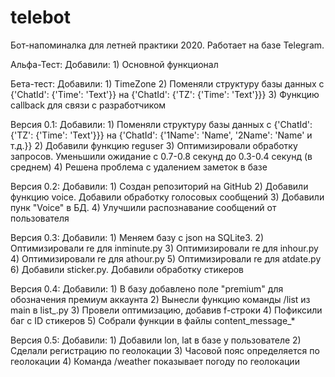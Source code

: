 ﻿# telebot

Бот-напоминалка для летней практики 2020. Работает на базе Telegram.

Альфа-Тест:
    Добавили:
        1) Основной функционал

Бета-тест:
    Добавили:
        1) TimeZone
        2) Поменяли структуру базы данных с {'ChatId': {'Time': 'Text'}} на {'ChatId': {'TZ': {'Time': 'Text'}}}
        3) Функцию callback для связи с разработчиком

Версия 0.1:
    Добавили:
        1) Поменяли структуру базы данных с {'ChatId': {'TZ': {'Time': 'Text'}}} на {'ChatId': {'1Name': 'Name', '2Name': 'Name' и т.д.}}
        2) Добавили функцию reguser
        3) Оптимизировали обработку запросов. Уменьшили ожидание с 0.7-0.8 секунд до 0.3-0.4 секунд (в среднем)
        4) Решена проблема с удалением заметок в базе

Версия 0.2:
    Добавили:
        1) Создан репозиторий на GitHub
        2) Добавили функцию voice. Добавили обработку голосовых сообщений
        3) Добавили пунк "Voice" в БД.
        4) Улучшили распознавание сообщений от пользователя

Версия 0.3:
    Добавили:
        1) Меняем базу с json на SQLite3.
        2) Оптимизировали re для inminute.py
        3) Оптимизировали re для inhour.py
        4) Оптимизировали re для athour.py
        5) Оптимизировали re для atdate.py
        6) Добавили sticker.py. Добавили обработку стикеров

Версия 0.4:
    Добавили:
        1) В базу добавлено поле "premium" для обозначения премиум аккаунта
        2) Вынесли функцию команды /list из main в list_.py
        3) Провели оптимизацию, добавив f-строки
        4) Пофиксили баг с ID стикеров
        5) Собрали функции в файлы content_message_*

Версия 0.5:
    Добавили:
        1) Добавили lon, lat в базе у пользователе
        2) Сделали регистрацию по геолокации
        3) Часовой пояс определяется по геолокации
        4) Команда /weather показывает погоду по геолокации